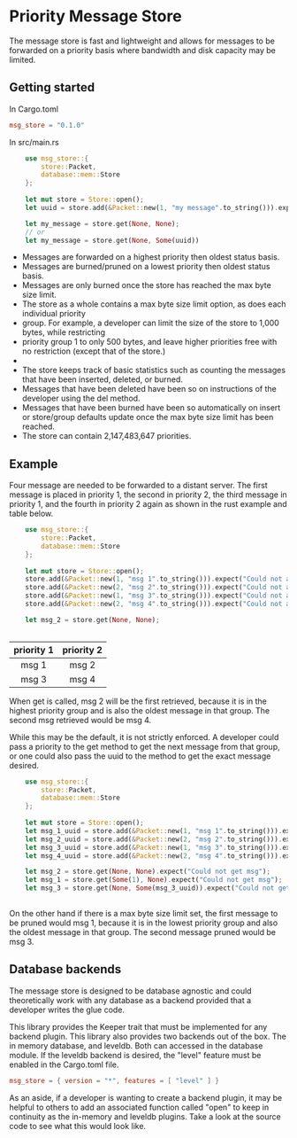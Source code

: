 # Priority Message Store
The message store is fast and lightweight and allows for messages to be forwarded on a priority basis where bandwidth and disk capacity may be limited.

## Getting started
In Cargo.toml
```toml
msg_store = "0.1.0"
```

In src/main.rs
```rust
    use msg_store::{
        store::Packet,
        database::mem::Store
    };
    
    let mut store = Store::open();
    let uuid = store.add(&Packet::new(1, "my message".to_string())).expect("Could not add msg");

    let my_message = store.get(None, None);
    // or
    let my_message = store.get(None, Some(uuid))
```

* Messages are forwarded on a highest priority then oldest status basis.
* Messages are burned/pruned on a lowest priority then oldest status basis.
* Messages are only burned once the store has reached the max byte size limit.
* The store as a whole contains a max byte size limit option, as does each individual priority
* group. For example, a developer can limit the size of the store to 1,000 bytes, while restricting
* priority group 1 to only 500 bytes, and leave higher priorities free with no restriction (except that of the store.)
* 
* The store keeps track of basic statistics such as counting the messages that have been inserted, deleted, or burned.
* Messages that have been deleted have been so on instructions of the developer using the del method.
* Messages that have been burned have been so automatically on insert or store/group defaults update once the
max byte size limit has been reached.
* The store can contain 2,147,483,647 priorities.

## Example
Four message are needed to be forwarded to a distant server.
The first message is placed in priority 1, the second in priority 2, the third message in priority 1, and the fourth in priority 2 again as shown in the rust example and table below.
```rust
    use msg_store::{
        store::Packet,
        database::mem::Store
    };
    
    let mut store = Store::open();
    store.add(&Packet::new(1, "msg 1".to_string())).expect("Could not add msg");
    store.add(&Packet::new(2, "msg 2".to_string())).expect("Could not add msg");
    store.add(&Packet::new(1, "msg 3".to_string())).expect("Could not add msg");
    store.add(&Packet::new(2, "msg 4".to_string())).expect("Could not add msg");

    let msg_2 = store.get(None, None);
    
```

| priority 1 | priority 2 |
|:----------:|:----------:|
| msg 1      | msg 2      |
| msg 3      | msg 4      |

When get is called, msg 2 will be the first retrieved, because it is in the highest priority group and is also the oldest message in that group. The second msg retrieved would be msg 4.

While this may be the default, it is not strictly enforced. A developer could pass a priority to the get method to get the next message from that group, or one could also pass the uuid to the method to get the exact message desired.
```rust
    use msg_store::{
        store::Packet,
        database::mem::Store
    };
    
    let mut store = Store::open();
    let msg_1_uuid = store.add(&Packet::new(1, "msg 1".to_string())).expect("Could not add msg");
    let msg_2_uuid = store.add(&Packet::new(2, "msg 2".to_string())).expect("Could not add msg");
    let msg_3_uuid = store.add(&Packet::new(1, "msg 3".to_string())).expect("Could not add msg");
    let msg_4_uuid = store.add(&Packet::new(2, "msg 4".to_string())).expect("Could not add msg");

    let msg_2 = store.get(None, None).expect("Could not get msg");
    let msg_1 = store.get(Some(1), None).expect("Could not get msg");
    let msg_3 = store.get(None, Some(msg_3_uuid)).expect("Could not get msg");
    
```

On the other hand if there is a max byte size limit set, the first message to be pruned would msg 1, because it is in the lowest priority group and also the oldest message in that group. The second message pruned would be msg 3.

## Database backends
The message store is designed to be database agnostic and could theoretically work with any database as a backend provided that a developer writes the glue code.

This library provides the Keeper trait that must be implemented for any backend plugin. This library also provides two backends out of the box. The in memory database, and leveldb. Both can accessed in the database module. If the leveldb backend is desired, the "level" feature must be enabled in the Cargo.toml file.
```toml
msg_store = { version = "*", features = [ "level" ] }
```

As an aside, if a developer is wanting to create a backend plugin, it may be helpful to others to add an associated function called "open" to keep in continuity as the in-memory and leveldb plugins. Take a look at the source code to see what this would look like.